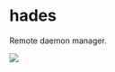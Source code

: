 # hades

Remote daemon manager. 

<a href="https://asciinema.org/a/174385"><img src="https://asciinema.org/a/174385.png"></a>
